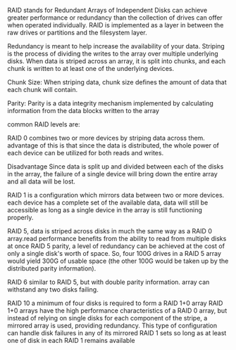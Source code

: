 RAID stands for Redundant Arrays of Independent Disks
can achieve greater performance or redundancy than the collection of drives can offer when operated individually. RAID is implemented as a layer in between the raw drives or partitions and the filesystem layer.

Redundancy is meant to help increase the availability of your data. 
Striping is the process of dividing the writes to the array over multiple underlying disks. When data is striped across an array, it is split into chunks, and each chunk is written to at least one of the underlying devices. 

Chunk Size: When striping data, chunk size defines the amount of data that each chunk will contain. 

Parity: Parity is a data integrity mechanism implemented by calculating information from the data blocks written to the array

common RAID levels are:

RAID 0 combines two or more devices by striping data across them.
advantage of this is that since the data is distributed, the whole power of each device can be utilized for both reads and writes.

Disadvantage Since data is split up and divided between each of the disks in the array, the failure of a single device will bring down the entire array and all data will be lost. 

RAID 1 is a configuration which mirrors data between two or more devices. each device has a complete set of the available data, data will still be accessible as long as a single device in the array is still functioning properly. 

RAID 5, data is striped across disks in much the same way as a RAID 0 array.read performance benefits from the ability to read from multiple disks at once RAID 5 parity, a level of redundancy can be achieved at the cost of only a single disk's worth of space. So, four 100G drives in a RAID 5 array would yield 300G of usable space (the other 100G would be taken up by the distributed parity information).



RAID 6 similar to RAID 5, but with double parity information. array can withstand any two disks failing. 

RAID 10
a minimum of four disks is required to form a RAID 1+0 array
RAID 1+0 arrays have the high performance characteristics of a RAID 0 array, but instead of relying on single disks for each component of the stripe, a mirrored array is used, providing redundancy. This type of configuration can handle disk failures in any of its mirrored RAID 1 sets so long as at least one of disk in each RAID 1 remains available
